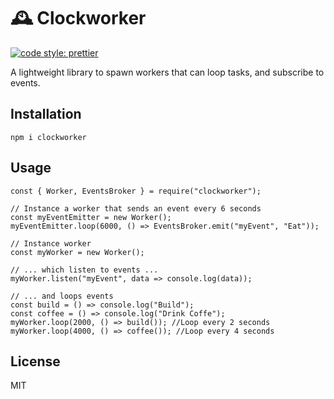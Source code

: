 # 🕰️ Clockworker

[![code style: prettier](https://img.shields.io/badge/code_style-prettier-ff69b4.svg?style=flat-square)](https://github.com/prettier/prettier)

A lightweight library to spawn workers that can loop tasks, and subscribe to events.

## Installation

```
npm i clockworker
```

## Usage

```
const { Worker, EventsBroker } = require("clockworker");

// Instance a worker that sends an event every 6 seconds
const myEventEmitter = new Worker();
myEventEmitter.loop(6000, () => EventsBroker.emit("myEvent", "Eat"));

// Instance worker
const myWorker = new Worker();

// ... which listen to events ...
myWorker.listen("myEvent", data => console.log(data));

// ... and loops events
const build = () => console.log("Build");
const coffee = () => console.log("Drink Coffe");
myWorker.loop(2000, () => build()); //Loop every 2 seconds
myWorker.loop(4000, () => coffee()); //Loop every 4 seconds

```

## License

MIT
